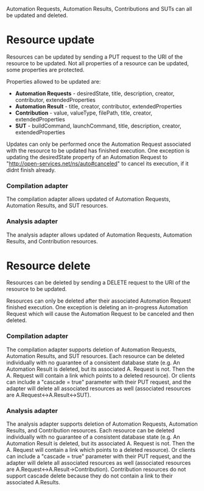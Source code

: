 Automation Requests, Automation Results, Contributions and SUTs can all be updated and deleted.

# Resource update
Resources can be updated by sending a PUT request to the URI of the resource to be updated. Not all properties of a resource can be updated, some properties are protected.

Properties allowed to be updated are:
- **Automation Requests** - desiredState, title, description, creator, contributor, extendedProperties
- **Automation Result** - title, creator, contributor, extendedProperties
- **Contribution** -  value, valueType, filePath, title, creator, extendedProperties
- **SUT** - buildCommand, launchCommand, title, description, creator, extendedProperties

Updates can only be performed once the Automation Request associated with the resource to be updated has finished execution. One exception is updating the desiredState property of an Automation Request to "http://open-services.net/ns/auto#canceled" to cancel its execution, if it didnt finish already. 

### Compilation adapter
The compilation adapter allows updated of Automation Requests, Automation Results, and SUT resources. 
### Analysis adapter
The analysis adapter allows updated of Automation Requests, Automation Results, and Contribution resources.

# Resource delete
Resources can be deleted by sending a DELETE request to the URI of the resource to be updated.

Resources can only be deleted after their associated Automation Request finished execution. One exception is deleting an in-progress Automation Request which will cause the Automation Request to be canceled and then deleted.

### Compilation adapter
The compilation adapter supports deletion of Automation Requests, Automation Results, and SUT resources. Each resource can be deleted individually with no guarantee of a consistent database state (e.g. An Automation Result is deleted, but its associated A. Request is not. Then the A. Request will contain a link which points to a deleted resource). Or clients can include a "cascade = true" parameter with their PUT request, and the adapter will delete all associated resources as well (associated resources are A.Request<->A.Result<->SUT).

### Analysis adapter
The analysis adapter supports deletion of Automation Requests, Automation Results, and Contribution resources. Each resource can be deleted individually with no guarantee of a consistent database state (e.g. An Automation Result is deleted, but its associated A. Request is not. Then the A. Request will contain a link which points to a deleted resource). Or clients can include a "cascade = true" parameter with their PUT request, and the adapter will delete all associated resources as well (associated resources are A.Request<->A.Result->Contribution). Contribution resources do not support cascade delete because they do not contain a link to their associated A.Results.